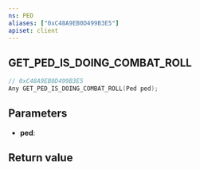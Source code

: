 ```yaml
---
ns: PED
aliases: ["0xC48A9EB0D499B3E5"]
apiset: client
---
```

## GET_PED_IS_DOING_COMBAT_ROLL

```c
// 0xC48A9EB0D499B3E5
Any GET_PED_IS_DOING_COMBAT_ROLL(Ped ped);
```


## Parameters
* **ped**:

## Return value

